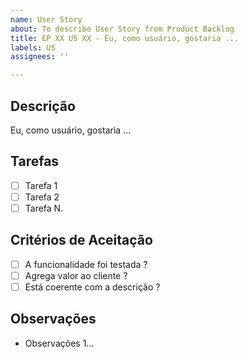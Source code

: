 ```yaml
---
name: User Story
about: To describe User Story from Product Backlog
title: EP XX US XX - Eu, como usuário, gostaria ...
labels: US
assignees: ''

---
```


## Descrição

Eu, como usuário, gostaria ...

## Tarefas

- [ ] Tarefa 1
- [ ] Tarefa 2
- [ ] Tarefa N.

## Critérios de Aceitação

- [ ] A funcionalidade foi testada ?
- [ ] Agrega valor ao cliente ?
- [ ] Está coerente com a descrição ?

## Observações

* Observações 1...
